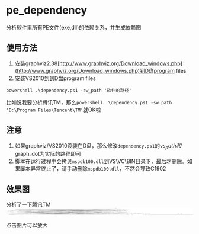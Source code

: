 # pe_dependency
分析软件里所有PE文件(exe,dll)的依赖关系，并生成依赖图

## 使用方法
1. 安装graphviz2.38[http://www.graphviz.org/Download_windows.php](http://www.graphviz.org/Download_windows.php)到D盘program files
2. 安装VS2010到到D盘program files
```batch
powershell .\dependency.ps1 -sw_path '软件的路径'
```
比如说我要分析腾讯TM，那么`powershell .\dependency.ps1 -sw_path 'D:\Program Files\Tencent\TM'`就OK啦

## 注意
1. 如果graphviz/VS2010没装在D盘，那么修改`dependency.ps1`的$vs_path和$graph_dot为实际的路径即可
2. 脚本在运行过程中会拷贝`mspdb100.dll`到VS\VC\BIN目录下，最后才删除。如果脚本异常终止了，请手动删除`mspdb100.dll`，不然会导致C1902

## 效果图
分析了一下腾讯TM
![](https://github.com/CodeJuan/pe_dependency/raw/master/dependency_graph11.png)


点击图片可以放大

